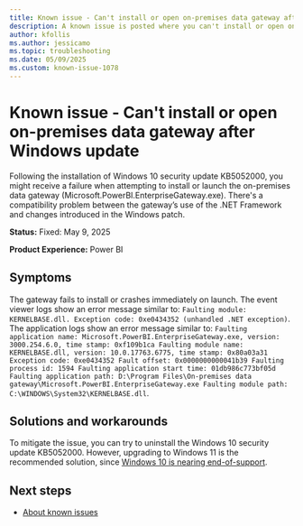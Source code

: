 ```yaml
---
title: Known issue - Can't install or open on-premises data gateway after Windows update
description: A known issue is posted where you can't install or open on-premises data gateway after Windows update.
author: kfollis
ms.author: jessicamo
ms.topic: troubleshooting  
ms.date: 05/09/2025
ms.custom: known-issue-1078
---
```


# Known issue - Can't install or open on-premises data gateway after Windows update

Following the installation of Windows 10 security update KB5052000, you might receive a failure when attempting to install or launch the on-premises data gateway (Microsoft.PowerBI.EnterpriseGateway.exe). There's a compatibility problem between the gateway’s use of the .NET Framework and changes introduced in the Windows patch.

**Status:** Fixed: May 9, 2025

**Product Experience:** Power BI

## Symptoms

The gateway fails to install or crashes immediately on launch. The event viewer logs show an error message similar to: `Faulting module: KERNELBASE.dll. Exception code: 0xe0434352 (unhandled .NET exception)`. The application logs show an error message similar to: `Faulting application name: Microsoft.PowerBI.EnterpriseGateway.exe, version: 3000.254.6.0, time stamp: 0xf109b1ca Faulting module name: KERNELBASE.dll, version: 10.0.17763.6775, time stamp: 0x80a03a31 Exception code: 0xe0434352 Fault offset: 0x0000000000041b39 Faulting process id: 1594 Faulting application start time: 01db986c773bf05d Faulting application path: D:\Program Files\On-premises data gateway\Microsoft.PowerBI.EnterpriseGateway.exe Faulting module path: C:\WINDOWS\System32\KERNELBASE.dll`.

## Solutions and workarounds

To mitigate the issue, you can try to uninstall the Windows 10 security update KB5052000. However, upgrading to Windows 11 is the recommended solution, since [Windows 10 is nearing end-of-support](https://www.microsoft.com/windows/end-of-support).

## Next steps

- [About known issues](https://support.fabric.microsoft.com/known-issues)
